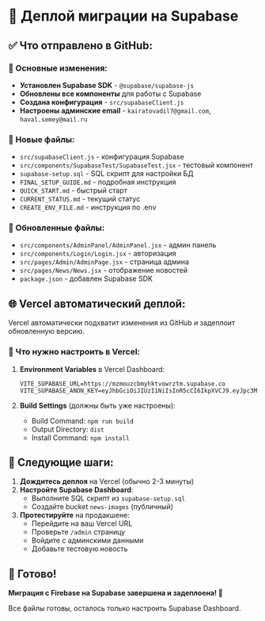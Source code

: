 # 🚀 Деплой миграции на Supabase

## ✅ Что отправлено в GitHub:

### 🔧 Основные изменения:
- **Установлен Supabase SDK** - `@supabase/supabase-js`
- **Обновлены все компоненты** для работы с Supabase
- **Создана конфигурация** - `src/supabaseClient.js`
- **Настроены админские email** - `kairatovadil7@gmail.com`, `haval.semey@mail.ru`

### 📁 Новые файлы:
- `src/supabaseClient.js` - конфигурация Supabase
- `src/components/SupabaseTest/SupabaseTest.jsx` - тестовый компонент
- `supabase-setup.sql` - SQL скрипт для настройки БД
- `FINAL_SETUP_GUIDE.md` - подробная инструкция
- `QUICK_START.md` - быстрый старт
- `CURRENT_STATUS.md` - текущий статус
- `CREATE_ENV_FILE.md` - инструкция по .env

### 🔄 Обновленные файлы:
- `src/components/AdminPanel/AdminPanel.jsx` - админ панель
- `src/components/Login/Login.jsx` - авторизация
- `src/pages/Admin/AdminPage.jsx` - страница админа
- `src/pages/News/News.jsx` - отображение новостей
- `package.json` - добавлен Supabase SDK

## 🌐 Vercel автоматический деплой:

Vercel автоматически подхватит изменения из GitHub и задеплоит обновленную версию.

### 🔧 Что нужно настроить в Vercel:

1. **Environment Variables** в Vercel Dashboard:
   ```
   VITE_SUPABASE_URL=https://mzmouzcbmyhktvowrztm.supabase.co
   VITE_SUPABASE_ANON_KEY=eyJhbGciOiJIUzI1NiIsInR5cCI6IkpXVCJ9.eyJpc3MiOiJzdXBhYmFzZSIsInJlZiI6Im16bW91emNibXloa3R2b3dyenRtIiwicm9sZSI6ImFub24iLCJpYXQiOjE3NjExMjk5ODQsImV4cCI6MjA3NjcwNTk4NH0.0DmDT1qiHdB8BpdJGRaGFBGQRgQ3HxZISNYHwp_s8iw
   ```

2. **Build Settings** (должны быть уже настроены):
   - Build Command: `npm run build`
   - Output Directory: `dist`
   - Install Command: `npm install`

## 🎯 Следующие шаги:

1. **Дождитесь деплоя** на Vercel (обычно 2-3 минуты)
2. **Настройте Supabase Dashboard**:
   - Выполните SQL скрипт из `supabase-setup.sql`
   - Создайте bucket `news-images` (публичный)
3. **Протестируйте** на продакшене:
   - Перейдите на ваш Vercel URL
   - Проверьте `/admin` страницу
   - Войдите с админскими данными
   - Добавьте тестовую новость

## 🎉 Готово!

**Миграция с Firebase на Supabase завершена и задеплоена! 🚀**

Все файлы готовы, осталось только настроить Supabase Dashboard.
